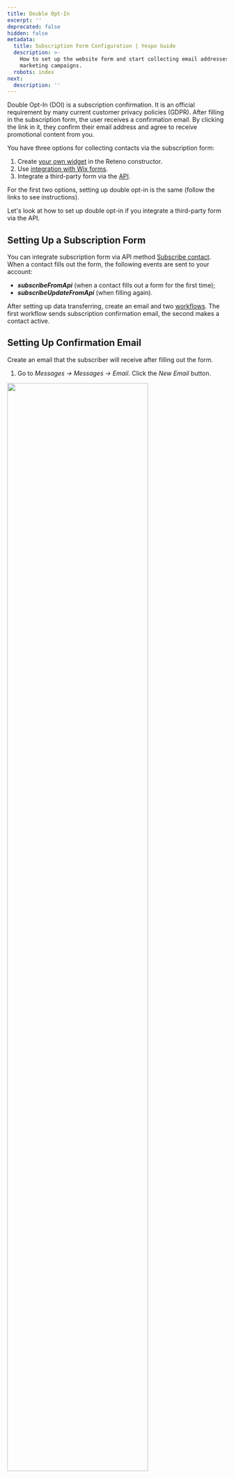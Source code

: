 ```yaml
---
title: Double Opt-In
excerpt: ''
deprecated: false
hidden: false
metadata:
  title: Subscription Form Configuration | Yespo Guide
  description: >-
    How to set up the website form and start collecting email addresses for your
    marketing campaigns.
  robots: index
next:
  description: ''
---
```

Double Opt-In (DOI) is a subscription confirmation. It is an official requirement by many current customer privacy policies (GDPR). After filling in the subscription form, the user receives a confirmation email. By clicking the link in it, they confirm their email address and agree to receive promotional content from you.

You have three options for collecting contacts via the subscription form:

1. Create [your own widget](https://docs.yespo.io/docs/setting-up-widgets-for-your-site) in the Reteno constructor.
2. Use [integration with Wix forms](https://docs.yespo.io/docs/wix-forms-integration).
3. Integrate a third-party form via the [API](https://docs.yespo.io/reference/subscribecontact-1).

For the first two options, setting up double opt-in is the same (follow the links to see instructions).

Let's look at how to set up double opt-in if you integrate a third-party form via the API.

## Setting Up a Subscription Form

You can integrate subscription form via API method [Subscribe contact](https://docs.yespo.io/reference/subscribecontact-1). When a contact fills out the form, the following events are sent to your account:

* ***subscribeFromApi*** (when a contact fills out a form for the first time);
* ***subscribeUpdateFromApi*** (when filling again).

After setting up data transferring, create an email and two [workflows](https://docs.yespo.io/docs/workflow-management). The first workflow sends subscription confirmation email, the second makes a contact active.

## Setting Up Confirmation Email

Create an email that the subscriber will receive after filling out the form.

1. Go to *Messages → Messages → Email*. Click the *New Email* button.

<Image align="center" width="80% " src="https://files.readme.io/152562bd02d97ed5226e24d98165dcc2cc085f35fb53937cfb49a8d631d3298c-setting-up-double-opt-in-201.webp" />

2. Choose the *Welcome* email from *Basic* templates.

<Image align="center" width="80% " src="https://files.readme.io/52993462156307e48f99a9cda3643f8027a49a4d06e5816ff349f8bc36b93651-setting-up-double-opt-in-002.webp" />

Email confirmation block with default text and button looks like this:

<Image align="center" width="80% " src="https://files.readme.io/9365dca0ba43c9b61666c82400a15aa90139c12fa307d01789a36aeb080ac676-setting-up-double-opt-in-003.webp" />

3. Design the email in your brand style and enter the required text.
4. Link the [event](https://docs.yespo.io/docs/creating-events) to the button or to the link in the email to launch the required workflow.

Select a block with a button in the email. In the left panel, in the corresponding field, select the pre-prepared event *Confirmed subscription*:

<Image align="center" width="80% " src="https://files.readme.io/266a82d2a3a836da0c93a55b7c66659eec580f2419bb503a3a3fb77767847d35-setting-up-double-opt-in-004.webp" />

In the left settings panel, you can specify a link to the subscription confirmation page.

<Image align="center" width="80% " src="https://files.readme.io/a62be1cd03818a7a8038d5b4808ae16bdafab645e40151259a1046c72a38f9ea-setting-up-double-opt-in-005.webp" />

## Setting Up the Workflows

To send the confirmation email and change the contact status to active, you need to create two workflows.

### Workflow for Sending Confirmation Email

Filling out the form can launch 2 types of events.

1. ***subscribeFromApi*** — creating a new contact.
2. ***subscribeUpdateFromApi*** — Contact update (re-filling the form).

<Image align="center" width="80% " src="https://files.readme.io/6d5686f5de2645038af3042d0b0816e27dca8c6c4bda5770a8ed5f5c1e2a14d3-setting-up-double-opt-in-0006.webp" />

To create a workflow:

1. Go to *Automation → Workflows* and click *New workflow*.

<Image align="center" width="80% " src="https://files.readme.io/58b6e042d3980484e969982de93bb525c9d47b26b5a6427422453fa54cb6a26d-setting-up-double-opt-in-007.webp" />

2. Enter the workflow name and add the *Start*, *Task* and *End* blocks.
3. In the *Task block* parameters, set the following parameters:

* *Task name* – Send obligatory (transactional) email.
* *Message* – Select the required email: Confirmation email.

<Image align="center" width="80% " src="https://files.readme.io/169b234a69a47a04ede6b85fb9572e645f012223f23106a85792c67dcb3fb23f-setting-up-double-opt-in-008a.webp" />

4. Click *Save and exit*.

### Workflow to Confirm a Contact

This workflow launches after clicking the button in the confirmation email and makes a contact available for further campaigns.

To create the workflow:

1. Go to *Automation* → *Workflows* and click *New workflow*.
2. Enter the workflow name and add the *Start*, *Task* and *End* blocks.
3. In the *Task* block parameters, set the *Confirm contact* task name.

<Image align="center" width="80% " src="https://files.readme.io/ea9be6058177f12bffa6f0dc68fa126894864726621e42295b02f55b39776c27-setting-up-double-opt-in-009a.webp" />

4. Click *Save and exit*.

#### Welcome Emails Chain After Confirm Contact Block

To send a welcome series, you need to supplement your *Confirm contact* workflow.

<Image align="center" width="80% " src="https://files.readme.io/2a02642e5cb994b9320abf4ef068899c55252d038bef0b7360b05c07db7d2531-setting-up-double-opt-in-012a.webp" />

### Launching Workflow Conditions

1. Go to *Start/stop* *configuration* of created workflows.

<Image align="center" width="80% " src="https://files.readme.io/3a9b3e88dce73f3e589672a2a254ca68b01bf283a734f31adc5324a49153005c-setting-up-double-opt-in-202.webp" />

2. Select the following events:

* *subscribeFromApi*: Filled form workflow
* *Confirm contact*: Confirm contact workflow.

<Image align="center" width="80% " src="https://files.readme.io/061faf72468c969ece11b5f155fc15703ba800c2d6fddb5127a2221d884dcfad-setting-up-double-opt-in-011.webp" />

[Learn more about creating events >](https://docs.yespo.io/docs/creating-events#creating-an-event-type)

3. Click *Apply*.
4. Activate workflows.

<Image align="center" width="80% " src="https://files.readme.io/42733037e346c099e57639904e781122973fc96d064fe89d38606f2a290e02e4-setting-up-double-opt-in-203.webp" />

If needed, set up processing unique events(1 hour by default). You can opt that the contacts who fill in the subscription form several times a day still receive only one confirmation email. In case of re-subscribe, another event - *subscribeUpdateFromApi* - will be sent. The confirmation email won't be sent, and contact data will be updated.

> 📘 Important
>
> The segment for contacts who have confirmed subscription is created in the system by default, but if you transfer data via the API, you can specify the name of the segment in the request.
>
> If the subscribe request specifies a list of segments to which the contact should be added after subscribing, and then the workflow checks for membership in one of these segments, use a timer of at least 4 minutes between these actions. This will ensure the correct workflow operation and consistent execution of all requests in the system.

## Follow-Up Welcome Series

You can add a welcome email or a series of welcome emails to your contact confirmation workflow. They will be sent after the contact confirms the subscription and gets active in the system. You can vary the number of welcome emails depending on your needs.

<Image align="center" width="80% " src="https://files.readme.io/a0f50f3bed24f9cac348836e277e127637b71ca85c600788ab8c8d51e3aa213d-setting-up-double-opt-in-013.webp" />

> 📘 Note
>
> A contact becomes available (active) for your campaigns only after they confirm their subscription in the confirmation email. You cannot send bulk campaigns to unconfirmed contacts.

After all the settings, run a test: fill in the form on the website and check if your email address gets to the segment Subscribers in the system. This segment is the default, but you can specify the segment name in the request if you send contact data via API.

If the subscribe request specifies a list of segments to which the contact should be added after subscribing, and then the workflow checks for membership in one of these segments, use a timer of at least 4 minutes between these actions. This will ensure the correct workflow operation and consistent execution of all requests in the system.

## Notes

1. If you have several forms assigned to different confirmation emails, you need to create separate workflows and events for each form.

<Image align="center" width="80% " src="https://files.readme.io/9d863e8ce241c7c904224541c4b9211d0c73d75ce9475b337ae4af9a009712a6-setting-up-double-opt-in-204.webp" />

> ❗️ Important
>
> For the event category Click, Key is a required field. The text is optional, but we recommend using Latin without numbers. For example: click, subscription, confirmation, etc.

2. When creating a subscription form, add a checkbox with your terms of use. According to the [GDPR rules](https://docs.yespo.io/docs/gdpr-compliance), the user must check the box to confirm they agree to your terms of use and privacy policies and want to receive bulk campaigns from you.
